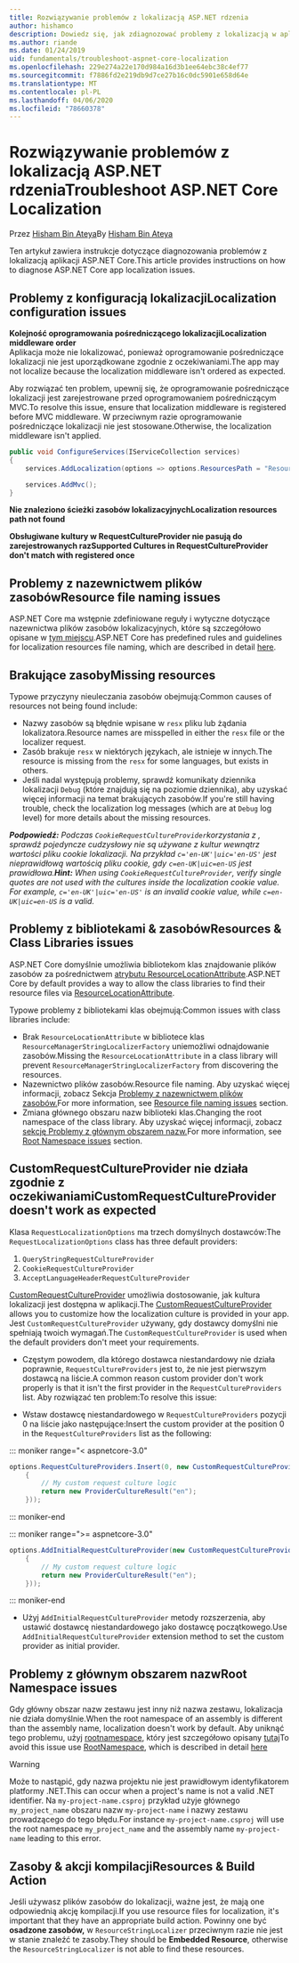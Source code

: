 ```yaml
---
title: Rozwiązywanie problemów z lokalizacją ASP.NET rdzenia
author: hishamco
description: Dowiedz się, jak zdiagnozować problemy z lokalizacją w aplikacjach ASP.NET Core.
ms.author: riande
ms.date: 01/24/2019
uid: fundamentals/troubleshoot-aspnet-core-localization
ms.openlocfilehash: 229e274a22e170d984a16d3b1ee64ebc38c4ef77
ms.sourcegitcommit: f7886fd2e219db9d7ce27b16c0dc5901e658d64e
ms.translationtype: MT
ms.contentlocale: pl-PL
ms.lasthandoff: 04/06/2020
ms.locfileid: "78660378"
---
```

# <a name="troubleshoot-aspnet-core-localization"></a><span data-ttu-id="c998e-103">Rozwiązywanie problemów z lokalizacją ASP.NET rdzenia</span><span class="sxs-lookup"><span data-stu-id="c998e-103">Troubleshoot ASP.NET Core Localization</span></span>

<span data-ttu-id="c998e-104">Przez [Hisham Bin Ateya](https://github.com/hishamco)</span><span class="sxs-lookup"><span data-stu-id="c998e-104">By [Hisham Bin Ateya](https://github.com/hishamco)</span></span>

<span data-ttu-id="c998e-105">Ten artykuł zawiera instrukcje dotyczące diagnozowania problemów z lokalizacją aplikacji ASP.NET Core.</span><span class="sxs-lookup"><span data-stu-id="c998e-105">This article provides instructions on how to diagnose ASP.NET Core app localization issues.</span></span>

## <a name="localization-configuration-issues"></a><span data-ttu-id="c998e-106">Problemy z konfiguracją lokalizacji</span><span class="sxs-lookup"><span data-stu-id="c998e-106">Localization configuration issues</span></span>

<span data-ttu-id="c998e-107">**Kolejność oprogramowania pośredniczącego lokalizacji**</span><span class="sxs-lookup"><span data-stu-id="c998e-107">**Localization middleware order**</span></span>  
<span data-ttu-id="c998e-108">Aplikacja może nie lokalizować, ponieważ oprogramowanie pośredniczące lokalizacji nie jest uporządkowane zgodnie z oczekiwaniami.</span><span class="sxs-lookup"><span data-stu-id="c998e-108">The app may not localize because the localization middleware isn't ordered as expected.</span></span>

<span data-ttu-id="c998e-109">Aby rozwiązać ten problem, upewnij się, że oprogramowanie pośredniczące lokalizacji jest zarejestrowane przed oprogramowaniem pośredniczącym MVC.</span><span class="sxs-lookup"><span data-stu-id="c998e-109">To resolve this issue, ensure that localization middleware is registered before MVC middleware.</span></span> <span data-ttu-id="c998e-110">W przeciwnym razie oprogramowanie pośredniczące lokalizacji nie jest stosowane.</span><span class="sxs-lookup"><span data-stu-id="c998e-110">Otherwise, the localization middleware isn't applied.</span></span>

```csharp
public void ConfigureServices(IServiceCollection services)
{
    services.AddLocalization(options => options.ResourcesPath = "Resources");

    services.AddMvc();
}
```

<span data-ttu-id="c998e-111">**Nie znaleziono ścieżki zasobów lokalizacyjnych**</span><span class="sxs-lookup"><span data-stu-id="c998e-111">**Localization resources path not found**</span></span>

<span data-ttu-id="c998e-112">**Obsługiwane kultury w RequestCultureProvider nie pasują do zarejestrowanych raz**</span><span class="sxs-lookup"><span data-stu-id="c998e-112">**Supported Cultures in RequestCultureProvider don't match with registered once**</span></span>  

## <a name="resource-file-naming-issues"></a><span data-ttu-id="c998e-113">Problemy z nazewnictwem plików zasobów</span><span class="sxs-lookup"><span data-stu-id="c998e-113">Resource file naming issues</span></span>

<span data-ttu-id="c998e-114">ASP.NET Core ma wstępnie zdefiniowane reguły i wytyczne dotyczące nazewnictwa plików zasobów lokalizacyjnych, które są szczegółowo opisane w [tym miejscu](xref:fundamentals/localization?view=aspnetcore-2.2#resource-file-naming).</span><span class="sxs-lookup"><span data-stu-id="c998e-114">ASP.NET Core has predefined rules and guidelines for localization resources file naming, which are described in detail [here](xref:fundamentals/localization?view=aspnetcore-2.2#resource-file-naming).</span></span>

## <a name="missing-resources"></a><span data-ttu-id="c998e-115">Brakujące zasoby</span><span class="sxs-lookup"><span data-stu-id="c998e-115">Missing resources</span></span>

<span data-ttu-id="c998e-116">Typowe przyczyny nieuleczania zasobów obejmują:</span><span class="sxs-lookup"><span data-stu-id="c998e-116">Common causes of resources not being found include:</span></span>

- <span data-ttu-id="c998e-117">Nazwy zasobów są błędnie wpisane w `resx` pliku lub żądania lokalizatora.</span><span class="sxs-lookup"><span data-stu-id="c998e-117">Resource names are misspelled in either the `resx` file or the localizer request.</span></span>
- <span data-ttu-id="c998e-118">Zasób brakuje `resx` w niektórych językach, ale istnieje w innych.</span><span class="sxs-lookup"><span data-stu-id="c998e-118">The resource is missing from the `resx` for some languages, but exists in others.</span></span>
- <span data-ttu-id="c998e-119">Jeśli nadal występują problemy, sprawdź komunikaty dziennika lokalizacji `Debug` (które znajdują się na poziomie dziennika), aby uzyskać więcej informacji na temat brakujących zasobów.</span><span class="sxs-lookup"><span data-stu-id="c998e-119">If you're still having trouble, check the localization log messages (which are at `Debug` log level) for more details about the missing resources.</span></span>

<span data-ttu-id="c998e-120">_**Podpowiedź:** Podczas `CookieRequestCultureProvider`korzystania z , sprawdź pojedyncze cudzysłowy nie są używane z kultur wewnątrz wartości pliku cookie lokalizacji. Na przykład `c='en-UK'|uic='en-US'` jest nieprawidłową wartością pliku cookie, gdy `c=en-UK|uic=en-US` jest prawidłowa._</span><span class="sxs-lookup"><span data-stu-id="c998e-120">_**Hint:** When using `CookieRequestCultureProvider`, verify single quotes are not used with the cultures inside the localization cookie value. For example, `c='en-UK'|uic='en-US'` is an invalid cookie value, while `c=en-UK|uic=en-US` is a valid._</span></span>

## <a name="resources--class-libraries-issues"></a><span data-ttu-id="c998e-121">Problemy z bibliotekami & zasobów</span><span class="sxs-lookup"><span data-stu-id="c998e-121">Resources & Class Libraries issues</span></span>

<span data-ttu-id="c998e-122">ASP.NET Core domyślnie umożliwia bibliotekom klas znajdowanie plików zasobów za pośrednictwem [atrybutu ResourceLocationAttribute](/dotnet/api/microsoft.extensions.localization.resourcelocationattribute?view=aspnetcore-2.1).</span><span class="sxs-lookup"><span data-stu-id="c998e-122">ASP.NET Core by default provides a way to allow the class libraries to find their resource files via [ResourceLocationAttribute](/dotnet/api/microsoft.extensions.localization.resourcelocationattribute?view=aspnetcore-2.1).</span></span>

<span data-ttu-id="c998e-123">Typowe problemy z bibliotekami klas obejmują:</span><span class="sxs-lookup"><span data-stu-id="c998e-123">Common issues with class libraries include:</span></span>
- <span data-ttu-id="c998e-124">Brak `ResourceLocationAttribute` w bibliotece klas `ResourceManagerStringLocalizerFactory` uniemożliwi odnajdowanie zasobów.</span><span class="sxs-lookup"><span data-stu-id="c998e-124">Missing the `ResourceLocationAttribute` in a class library will prevent `ResourceManagerStringLocalizerFactory` from discovering the resources.</span></span>
- <span data-ttu-id="c998e-125">Nazewnictwo plików zasobów.</span><span class="sxs-lookup"><span data-stu-id="c998e-125">Resource file naming.</span></span> <span data-ttu-id="c998e-126">Aby uzyskać więcej informacji, zobacz Sekcja [Problemy z nazewnictwem plików zasobów.](#resource-file-naming-issues)</span><span class="sxs-lookup"><span data-stu-id="c998e-126">For more information, see [Resource file naming issues](#resource-file-naming-issues) section.</span></span>
- <span data-ttu-id="c998e-127">Zmiana głównego obszaru nazw biblioteki klas.</span><span class="sxs-lookup"><span data-stu-id="c998e-127">Changing the root namespace of the class library.</span></span> <span data-ttu-id="c998e-128">Aby uzyskać więcej informacji, zobacz [sekcję Problemy z głównym obszarem nazw.](#root-namespace-issues)</span><span class="sxs-lookup"><span data-stu-id="c998e-128">For more information, see [Root Namespace issues](#root-namespace-issues) section.</span></span>

## <a name="customrequestcultureprovider-doesnt-work-as-expected"></a><span data-ttu-id="c998e-129">CustomRequestCultureProvider nie działa zgodnie z oczekiwaniami</span><span class="sxs-lookup"><span data-stu-id="c998e-129">CustomRequestCultureProvider doesn't work as expected</span></span>

<span data-ttu-id="c998e-130">Klasa `RequestLocalizationOptions` ma trzech domyślnych dostawców:</span><span class="sxs-lookup"><span data-stu-id="c998e-130">The `RequestLocalizationOptions` class has three default providers:</span></span>

1. `QueryStringRequestCultureProvider`
2. `CookieRequestCultureProvider`
3. `AcceptLanguageHeaderRequestCultureProvider`

<span data-ttu-id="c998e-131">[CustomRequestCultureProvider](/dotnet/api/microsoft.aspnetcore.localization.customrequestcultureprovider?view=aspnetcore-2.1) umożliwia dostosowanie, jak kultura lokalizacji jest dostępna w aplikacji.</span><span class="sxs-lookup"><span data-stu-id="c998e-131">The [CustomRequestCultureProvider](/dotnet/api/microsoft.aspnetcore.localization.customrequestcultureprovider?view=aspnetcore-2.1) allows you to customize how the localization culture is provided in your app.</span></span> <span data-ttu-id="c998e-132">Jest `CustomRequestCultureProvider` używany, gdy dostawcy domyślni nie spełniają twoich wymagań.</span><span class="sxs-lookup"><span data-stu-id="c998e-132">The `CustomRequestCultureProvider` is used when the default providers don't meet your requirements.</span></span>

- <span data-ttu-id="c998e-133">Częstym powodem, dla którego dostawca niestandardowy nie działa poprawnie, `RequestCultureProviders` jest to, że nie jest pierwszym dostawcą na liście.</span><span class="sxs-lookup"><span data-stu-id="c998e-133">A common reason custom provider don't work properly is that it isn't the first provider in the `RequestCultureProviders` list.</span></span> <span data-ttu-id="c998e-134">Aby rozwiązać ten problem:</span><span class="sxs-lookup"><span data-stu-id="c998e-134">To resolve this issue:</span></span>

- <span data-ttu-id="c998e-135">Wstaw dostawcę niestandardowego w `RequestCultureProviders` pozycji 0 na liście jako następujące:</span><span class="sxs-lookup"><span data-stu-id="c998e-135">Insert the custom provider at the position 0 in the `RequestCultureProviders` list as the following:</span></span>

::: moniker range="< aspnetcore-3.0"
```csharp
options.RequestCultureProviders.Insert(0, new CustomRequestCultureProvider(async context =>
    {
        // My custom request culture logic
        return new ProviderCultureResult("en");
    }));
```
::: moniker-end

::: moniker range=">= aspnetcore-3.0"
```csharp
options.AddInitialRequestCultureProvider(new CustomRequestCultureProvider(async context =>
    {
        // My custom request culture logic
        return new ProviderCultureResult("en");
    }));
```
::: moniker-end

- <span data-ttu-id="c998e-136">Użyj `AddInitialRequestCultureProvider` metody rozszerzenia, aby ustawić dostawcę niestandardowego jako dostawcę początkowego.</span><span class="sxs-lookup"><span data-stu-id="c998e-136">Use `AddInitialRequestCultureProvider` extension method to set the custom provider as initial provider.</span></span>

## <a name="root-namespace-issues"></a><span data-ttu-id="c998e-137">Problemy z głównym obszarem nazw</span><span class="sxs-lookup"><span data-stu-id="c998e-137">Root Namespace issues</span></span>

<span data-ttu-id="c998e-138">Gdy główny obszar nazw zestawu jest inny niż nazwa zestawu, lokalizacja nie działa domyślnie.</span><span class="sxs-lookup"><span data-stu-id="c998e-138">When the root namespace of an assembly is different than the assembly name, localization doesn't work by default.</span></span> <span data-ttu-id="c998e-139">Aby uniknąć tego problemu, użyj [rootnamespace](/dotnet/api/microsoft.extensions.localization.rootnamespaceattribute?view=aspnetcore-2.1), który jest szczegółowo opisany [tutaj](xref:fundamentals/localization?view=aspnetcore-2.2#resource-file-naming)</span><span class="sxs-lookup"><span data-stu-id="c998e-139">To avoid this issue use [RootNamespace](/dotnet/api/microsoft.extensions.localization.rootnamespaceattribute?view=aspnetcore-2.1), which is described in detail [here](xref:fundamentals/localization?view=aspnetcore-2.2#resource-file-naming)</span></span>

> [!WARNING]
> <span data-ttu-id="c998e-140">Może to nastąpić, gdy nazwa projektu nie jest prawidłowym identyfikatorem platformy .NET.</span><span class="sxs-lookup"><span data-stu-id="c998e-140">This can occur when a project's name is not a valid .NET identifier.</span></span> <span data-ttu-id="c998e-141">Na `my-project-name.csproj` przykład użyje głównego `my_project_name` obszaru nazw `my-project-name` i nazwy zestawu prowadzącego do tego błędu.</span><span class="sxs-lookup"><span data-stu-id="c998e-141">For instance `my-project-name.csproj` will use the root namespace `my_project_name` and the assembly name `my-project-name` leading to this error.</span></span> 

## <a name="resources--build-action"></a><span data-ttu-id="c998e-142">Zasoby & akcji kompilacji</span><span class="sxs-lookup"><span data-stu-id="c998e-142">Resources & Build Action</span></span>

<span data-ttu-id="c998e-143">Jeśli używasz plików zasobów do lokalizacji, ważne jest, że mają one odpowiednią akcję kompilacji.</span><span class="sxs-lookup"><span data-stu-id="c998e-143">If you use resource files for localization, it's important that they have an appropriate build action.</span></span> <span data-ttu-id="c998e-144">Powinny one być **osadzone zasobów,** w `ResourceStringLocalizer` przeciwnym razie nie jest w stanie znaleźć te zasoby.</span><span class="sxs-lookup"><span data-stu-id="c998e-144">They should be **Embedded Resource**, otherwise the `ResourceStringLocalizer` is not able to find these resources.</span></span>
